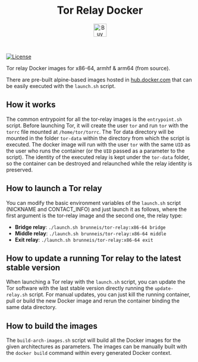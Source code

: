 <h1 align="center">
<b>Tor Relay Docker</b>
</h1>

<p align="center">
    <a href="https://www.buymeacoffee.com/brunneis" target="_blank"><img src="https://cdn.buymeacoffee.com/buttons/default-orange.png" alt="Buy Me A Coffee" height="35px"></a>
</p>
<br>

<a href="https://github.com/scratchcat1/tor-relay-docker/blob/master/LICENSE"><img alt="License" src="https://img.shields.io/github/license/brunneis/tor-relay-docker.svg?style=flat-square&color=blue"></a>

Tor relay Docker images for x86-64, armhf &amp; arm64 (from source).

There are pre-built alpine-based images hosted in
[hub.docker.com](https://hub.docker.com/r/brunneis) that can be easily executed with the `launch.sh` script.

<!-- __Tor__ (Tor built from source)
- [brunneis/tor-relay:x86-64](https://hub.docker.com/r/brunneis/tor-relay/tags/) (latest stable)
- [brunneis/tor-relay:armhf](https://hub.docker.com/r/brunneis/tor-relay/tags/) (latest stable)
- [brunneis/tor-relay:arm64](https://hub.docker.com/r/brunneis/tor-relay/tags/) (latest stable)
- [brunneis/tor-relay:0.4.2.5_x86-64](https://hub.docker.com/r/brunneis/tor-relay/tags/)
- [brunneis/tor-relay:0.4.2.5_armhf](https://hub.docker.com/r/brunneis/tor-relay/tags/)
- [brunneis/tor-relay:0.4.2.5_arm64](https://hub.docker.com/r/brunneis/tor-relay/tags/)

__Tor with ARM (Anonymizing Relay Monitor)__ (based on tor-relay images)
- [brunneis/tor-relay-arm:x86-64](https://hub.docker.com/r/brunneis/tor-relay-arm/tags/) (latest stable)
- [brunneis/tor-relay-arm:armhf](https://hub.docker.com/r/brunneis/tor-relay-arm/tags/) (latest stable)
- [brunneis/tor-relay-arm:arm64](https://hub.docker.com/r/brunneis/tor-relay-arm/tags/) (latest stable)
- [brunneis/tor-relay-arm:0.4.2.5_x86-64](https://hub.docker.com/r/brunneis/tor-relay-arm/tags/)
- [brunneis/tor-relay-arm:0.4.2.5_armhf](https://hub.docker.com/r/brunneis/tor-relay-arm/tags/)
- [brunneis/tor-relay-arm:0.4.2.5_arm64](https://hub.docker.com/r/brunneis/tor-relay-arm/tags/) -->


## How it works
The common entrypoint for all the tor-relay images is the `entrypoint.sh` script. Before launching Tor, it will create the user `tor` and run `tor` with the `torrc` file mounted at `/home/tor/torrc`. The Tor data directory will be mounted in the folder `tor-data` within the directory from which the script is executed. The docker image will run with the user `tor` with the same `UID` as the user who runs the container (or the `UID` passed as a parameter to the script). The identity of the executed relay is kept under the `tor-data` folder, so the container can be destroyed and relaunched while the relay identity is preserved.

## How to launch a Tor relay
You can modify the basic environment variables of the `launch.sh` script
(NICKNAME and CONTACT_INFO) and just launch it as follows, where the first argument
is the tor-relay image and the second one, the relay type:

- __Bridge relay__: `./launch.sh brunneis/tor-relay:x86-64 bridge`
- __Middle relay__: `./launch.sh brunneis/tor-relay:x86-64 middle`
- __Exit relay__: `./launch.sh brunneis/tor-relay:x86-64 exit`

## How to update a running Tor relay to the latest stable version
When launching a Tor relay with the `launch.sh` script, you can update the Tor software with the last stable version directly running the `update-relay.sh` script. For manual updates, you can just kill the running container, pull or build the new Docker image and rerun the container binding the same data directory.

## How to build the images
The `build-arch-images.sh` script will build all the Docker images for the given architectures as parameters. The images can be manually built with the `docker build` command within every generated Docker context.
